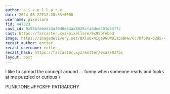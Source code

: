 ```yaml
---
author: p.i.x.e.l.l.a.r.e.
date: 2024-08-22T12:28:53+0000
username: pixellare
fid: 447323
cast_id: 0x95bfebed33af9d0e63aa8828cfadded491d33f7c
cast: https://farcaster.xyz/pixellare/0x95bfebed
image: https://imagedelivery.net/BXluQx4ige9GuW0Ia56BHw/6c70fb8a-62d5-439f-b459-9b3587ae3c00/original
recast_author: entter
recast_username: entter
recast_hash: https://farcaster.xyz/entter/0xa7a03fbc
layout: post
---
```


I like to spread the concept around ... funny when someone reads and looks at me puzzled or curious )

PUNKTONE #FFCKFF PATRIARCHY

<img src='https://imagedelivery.net/BXluQx4ige9GuW0Ia56BHw/6c70fb8a-62d5-439f-b459-9b3587ae3c00/original' alt='' referrerpolicy='no-referrer'/>
